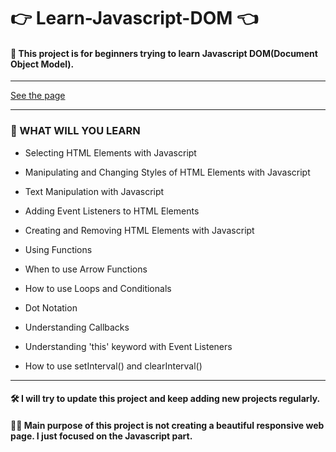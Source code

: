 # 👉 Learn-Javascript-DOM  👈

####  🏹 This project is for beginners trying to learn Javascript DOM(Document Object Model).

<hr>

[See the page](https://emreozturanli.github.io/Learn-Javascript-DOM/)

<hr>


###  💾 WHAT WILL YOU LEARN

* Selecting HTML Elements with Javascript

* Manipulating and Changing Styles of HTML Elements with Javascript

* Text Manipulation with Javascript

* Adding Event Listeners to HTML Elements

* Creating and Removing HTML Elements with Javascript

* Using Functions 

* When to use Arrow Functions

* How to use Loops and Conditionals 

* Dot Notation

* Understanding Callbacks

* Understanding 'this' keyword with Event Listeners

* How to use setInterval() and clearInterval()

<hr>

#### 🛠 I will try to update this project and keep adding new projects regularly.

#### 🤸‍♂️ Main purpose of this project is not creating a beautiful responsive web page. I just focused on the Javascript part.


